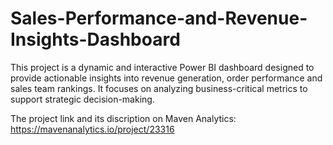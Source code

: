 # Sales-Performance-and-Revenue-Insights-Dashboard
This project is a dynamic and interactive Power BI dashboard designed to provide actionable insights into revenue generation, order performance and sales team rankings. It focuses on analyzing business-critical metrics to support strategic decision-making.

The project link and its discription on Maven Analytics:
https://mavenanalytics.io/project/23316
